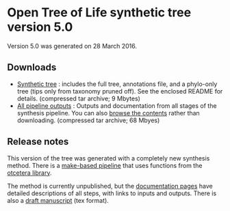 # Open Tree of Life synthetic tree version 5.0

Version 5.0 was generated on 28 March 2016.

## Downloads

* [Synthetic tree](http://files.opentreeoflife.org/synthesis/opentree5.0/opentree5.0_tree.tgz) : includes the full tree, annotations file, and a phylo-only tree (tips only from taxonomy pruned off). See the enclosed README for details. (compressed tar archive; 9 Mbytes)
* [All pipeline outputs](http://files.opentreeoflife.org/synthesis/opentree5.0/opentree5.0_output.tgz) : Outputs and documentation from all stages of the synthesis pipeline. You can also [browse the contents](http://files.opentreeoflife.org/synthesis/opentree5.0/output/index.html) rather than downloading. (compressed tar archive; 68 Mbyes)

## Release notes

This version of the tree was generated with a completely new synthesis method. There is a [make-based pipeline](https://github.com/OpenTreeOfLife/propinquity) that uses functions from the [otcetera library](https://github.com/OpenTreeOfLife/otcetera).

The method is currently unpublished, but the [documentation pages](http://files.opentreeoflife.org/synthesis/opentree5.0/output/index.html) have detailed descriptions of all steps, with links to inputs and outputs. There is also a [draft manuscript](https://github.com/OpenTreeOfLife/otcetera/blob/master/doc/summarizing-taxonomy-plus-trees.tex) (tex format).
